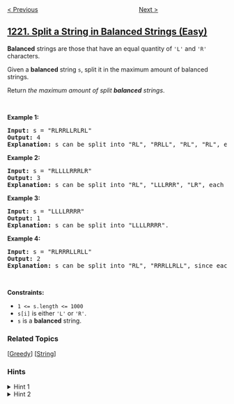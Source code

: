 <!--|This file generated by command(leetcode description); DO NOT EDIT.    |-->
<!--+----------------------------------------------------------------------+-->
<!--|@author    openset <openset.wang@gmail.com>                           |-->
<!--|@link      https://github.com/openset                                 |-->
<!--|@home      https://github.com/openset/leetcode                        |-->
<!--+----------------------------------------------------------------------+-->

[< Previous](../count-vowels-permutation "Count Vowels Permutation")
　　　　　　　　　　　　　　　　
[Next >](../queens-that-can-attack-the-king "Queens That Can Attack the King")

## [1221. Split a String in Balanced Strings (Easy)](https://leetcode.com/problems/split-a-string-in-balanced-strings "分割平衡字符串")

<p><strong>Balanced</strong> strings are those that have an equal quantity of <code>&#39;L&#39;</code> and <code>&#39;R&#39;</code> characters.</p>

<p>Given a <strong>balanced</strong> string <code>s</code>, split it in the maximum amount of balanced strings.</p>

<p>Return <em>the maximum amount of split <strong>balanced</strong> strings</em>.</p>

<p>&nbsp;</p>
<p><strong>Example 1:</strong></p>

<pre>
<strong>Input:</strong> s = &quot;RLRRLLRLRL&quot;
<strong>Output:</strong> 4
<strong>Explanation: </strong>s can be split into &quot;RL&quot;, &quot;RRLL&quot;, &quot;RL&quot;, &quot;RL&quot;, each substring contains same number of &#39;L&#39; and &#39;R&#39;.
</pre>

<p><strong>Example 2:</strong></p>

<pre>
<strong>Input:</strong> s = &quot;RLLLLRRRLR&quot;
<strong>Output:</strong> 3
<strong>Explanation: </strong>s can be split into &quot;RL&quot;, &quot;LLLRRR&quot;, &quot;LR&quot;, each substring contains same number of &#39;L&#39; and &#39;R&#39;.
</pre>

<p><strong>Example 3:</strong></p>

<pre>
<strong>Input:</strong> s = &quot;LLLLRRRR&quot;
<strong>Output:</strong> 1
<strong>Explanation: </strong>s can be split into &quot;LLLLRRRR&quot;.
</pre>

<p><strong>Example 4:</strong></p>

<pre>
<strong>Input:</strong> s = &quot;RLRRRLLRLL&quot;
<strong>Output:</strong> 2
<strong>Explanation: </strong>s can be split into &quot;RL&quot;, &quot;RRRLLRLL&quot;, since each substring contains an equal number of &#39;L&#39; and &#39;R&#39;
</pre>

<p>&nbsp;</p>
<p><strong>Constraints:</strong></p>

<ul>
	<li><code>1 &lt;= s.length &lt;= 1000</code></li>
	<li><code>s[i]</code> is either <code>&#39;L&#39;</code> or <code>&#39;R&#39;</code>.</li>
	<li><code>s</code> is a <strong>balanced</strong> string.</li>
</ul>

### Related Topics
  [[Greedy](../../tag/greedy/README.md)]
  [[String](../../tag/string/README.md)]

### Hints
<details>
<summary>Hint 1</summary>
Loop from left to right maintaining a balance variable when it gets an L increase it by one otherwise decrease it by one.
</details>

<details>
<summary>Hint 2</summary>
Whenever the balance variable reaches zero then we increase the answer by one.
</details>
